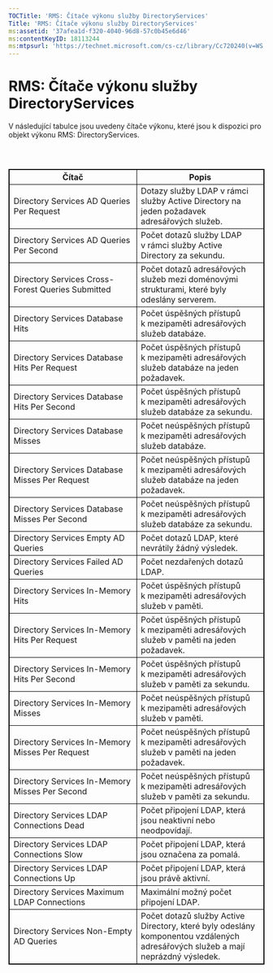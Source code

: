 ```yaml
---
TOCTitle: 'RMS: Čítače výkonu služby DirectoryServices'
Title: 'RMS: Čítače výkonu služby DirectoryServices'
ms:assetid: '37afea1d-f320-4040-96d8-57c0b45e6d46'
ms:contentKeyID: 18113244
ms:mtpsurl: 'https://technet.microsoft.com/cs-cz/library/Cc720240(v=WS.10)'
---
```


RMS: Čítače výkonu služby DirectoryServices
===========================================

V následující tabulce jsou uvedeny čítače výkonu, které jsou k dispozici pro objekt výkonu RMS: DirectoryServices.

###  

 
<table style="border:1px solid black;">
<colgroup>
<col width="50%" />
<col width="50%" />
</colgroup>
<thead>
<tr class="header">
<th style="border:1px solid black;" >Čítač</th>
<th style="border:1px solid black;" >Popis</th>
</tr>
</thead>
<tbody>
<tr class="odd">
<td style="border:1px solid black;">Directory Services AD Queries Per Request</td>
<td style="border:1px solid black;">Dotazy služby LDAP v rámci služby Active Directory na jeden požadavek adresářových služeb.</td>
</tr>
<tr class="even">
<td style="border:1px solid black;">Directory Services AD Queries Per Second</td>
<td style="border:1px solid black;">Počet dotazů služby LDAP v rámci služby Active Directory za sekundu.</td>
</tr>
<tr class="odd">
<td style="border:1px solid black;">Directory Services Cross-Forest Queries Submitted</td>
<td style="border:1px solid black;">Počet dotazů adresářových služeb mezi doménovými strukturami, které byly odeslány serverem.</td>
</tr>
<tr class="even">
<td style="border:1px solid black;">Directory Services Database Hits</td>
<td style="border:1px solid black;">Počet úspěšných přístupů k mezipaměti adresářových služeb databáze.</td>
</tr>
<tr class="odd">
<td style="border:1px solid black;">Directory Services Database Hits Per Request</td>
<td style="border:1px solid black;">Počet úspěšných přístupů k mezipaměti adresářových služeb databáze na jeden požadavek.</td>
</tr>
<tr class="even">
<td style="border:1px solid black;">Directory Services Database Hits Per Second</td>
<td style="border:1px solid black;">Počet úspěšných přístupů k mezipaměti adresářových služeb databáze za sekundu.</td>
</tr>
<tr class="odd">
<td style="border:1px solid black;">Directory Services Database Misses</td>
<td style="border:1px solid black;">Počet neúspěšných přístupů k mezipaměti adresářových služeb databáze.</td>
</tr>
<tr class="even">
<td style="border:1px solid black;">Directory Services Database Misses Per Request</td>
<td style="border:1px solid black;">Počet neúspěšných přístupů k mezipaměti adresářových služeb databáze na jeden požadavek.</td>
</tr>
<tr class="odd">
<td style="border:1px solid black;">Directory Services Database Misses Per Second</td>
<td style="border:1px solid black;">Počet neúspěšných přístupů k mezipaměti adresářových služeb databáze za sekundu.</td>
</tr>
<tr class="even">
<td style="border:1px solid black;">Directory Services Empty AD Queries</td>
<td style="border:1px solid black;">Počet dotazů LDAP, které nevrátily žádný výsledek.</td>
</tr>
<tr class="odd">
<td style="border:1px solid black;">Directory Services Failed AD Queries</td>
<td style="border:1px solid black;">Počet nezdařených dotazů LDAP.</td>
</tr>
<tr class="even">
<td style="border:1px solid black;">Directory Services In-Memory Hits</td>
<td style="border:1px solid black;">Počet úspěšných přístupů k mezipaměti adresářových služeb v paměti.</td>
</tr>
<tr class="odd">
<td style="border:1px solid black;">Directory Services In-Memory Hits Per Request</td>
<td style="border:1px solid black;">Počet úspěšných přístupů k mezipaměti adresářových služeb v paměti na jeden požadavek.</td>
</tr>
<tr class="even">
<td style="border:1px solid black;">Directory Services In-Memory Hits Per Second</td>
<td style="border:1px solid black;">Počet úspěšných přístupů k mezipaměti adresářových služeb v paměti za sekundu.</td>
</tr>
<tr class="odd">
<td style="border:1px solid black;">Directory Services In-Memory Misses</td>
<td style="border:1px solid black;">Počet neúspěšných přístupů k mezipaměti adresářových služeb v paměti.</td>
</tr>
<tr class="even">
<td style="border:1px solid black;">Directory Services In-Memory Misses Per Request</td>
<td style="border:1px solid black;">Počet neúspěšných přístupů k mezipaměti adresářových služeb v paměti na jeden požadavek.</td>
</tr>
<tr class="odd">
<td style="border:1px solid black;">Directory Services In-Memory Misses Per Second</td>
<td style="border:1px solid black;">Počet neúspěšných přístupů k mezipaměti adresářových služeb v paměti za sekundu.</td>
</tr>
<tr class="even">
<td style="border:1px solid black;">Directory Services LDAP Connections Dead</td>
<td style="border:1px solid black;">Počet připojení LDAP, která jsou neaktivní nebo neodpovídají.</td>
</tr>
<tr class="odd">
<td style="border:1px solid black;">Directory Services LDAP Connections Slow</td>
<td style="border:1px solid black;">Počet připojení LDAP, která jsou označena za pomalá.</td>
</tr>
<tr class="even">
<td style="border:1px solid black;">Directory Services LDAP Connections Up</td>
<td style="border:1px solid black;">Počet připojení LDAP, která jsou právě aktivní.</td>
</tr>
<tr class="odd">
<td style="border:1px solid black;">Directory Services Maximum LDAP Connections</td>
<td style="border:1px solid black;">Maximální možný počet připojení LDAP.</td>
</tr>
<tr class="even">
<td style="border:1px solid black;">Directory Services Non-Empty AD Queries</td>
<td style="border:1px solid black;">Počet dotazů služby Active Directory, které byly odeslány komponentou vzdálených adresářových služeb a mají neprázdný výsledek.</td>
</tr>
</tbody>
</table>
